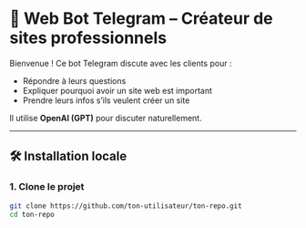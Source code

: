 # 🤖 Web Bot Telegram – Créateur de sites professionnels

Bienvenue ! Ce bot Telegram discute avec les clients pour :
- Répondre à leurs questions
- Expliquer pourquoi avoir un site web est important
- Prendre leurs infos s’ils veulent créer un site

Il utilise **OpenAI (GPT)** pour discuter naturellement.

---

## 🛠️ Installation locale

### 1. Clone le projet

```bash
git clone https://github.com/ton-utilisateur/ton-repo.git
cd ton-repo
